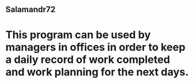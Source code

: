 ## Salamandr72 
# This program can be used by managers in offices in order to keep a daily record of work completed and work planning for the next days.
